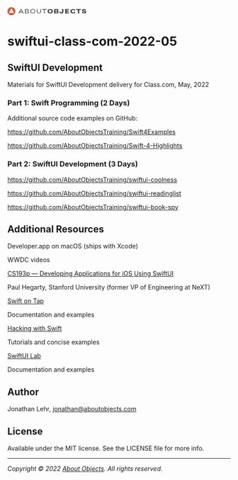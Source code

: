 <div>
<a href="https://www.aboutobjects.com"><img src="ao-logo.png" height=18 style="height: 18px;"/></a>
</div>

# swiftui-class-com-2022-05

## SwiftUI Development

Materials for SwiftUI Development delivery for Class.com, May, 2022

### Part 1: Swift Programming (2 Days)

Additional source code examples on GitHub: 

https://github.com/AboutObjectsTraining/Swift4Examples

https://github.com/AboutObjectsTraining/Swift-4-Highlights

### Part 2: SwiftUI Development (3 Days)

https://github.com/AboutObjectsTraining/swiftui-coolness

https://github.com/AboutObjectsTraining/swiftui-readinglist

https://github.com/AboutObjectsTraining/swiftui-book-spy

## Additional Resources

Developer.app on macOS (ships with Xcode)

WWDC videos

[CS193p — Developing Applications for iOS Using SwiftUI](https://cs193p.sites.stanford.edu)

Paul Hegarty, Stanford University (former VP of Engineering at NeXT)

[Swift on Tap](https://swiftontap.com)

Documentation and examples

[Hacking with Swift](https://www.hackingwithswift.com)

Tutorials and concise examples

[SwiftUI Lab](https://swiftui-lab.com)

Documentation and examples



## Author
Jonathan Lehr, jonathan@aboutobjects.com

## License

Available under the MIT license. See the LICENSE file for more info.

___

_Copyright &copy; 2022 [About Objects](https://www.aboutobjects.com). All rights reserved._

